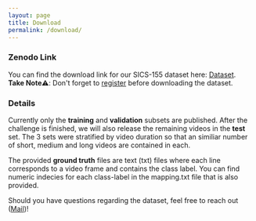 ```yaml
---
layout: page
title: Download
permalink: /download/
---
```

### Zenodo Link
You can find the download link for our SICS-155 dataset here: [Dataset](https://doi.org/10.5281/zenodo.15044589).\
**Take Note**⚠️: Don't forget to [register](registration.md) before downloading the dataset.

### Details 
Currently only the **training** and **validation** subsets are published. After the challenge is finished, we will also release the remaining videos in the **test** set. The 3 sets were stratified by video duration so that an similiar number of short, medium and long videos are contained in each. 

The provided **ground truth** files are text (txt) files where each line corresponds to a video frame and contains the class label. You can find numeric indecies for each class-label in the mapping.txt file that is also provided. 

Should you have questions regarding the dataset, feel free to reach out ([Mail](mailto:ag.wintergerst@gmail.com))!
